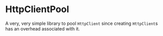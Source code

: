 # HttpClientPool

A very, very simple library to pool `HttpClient` since creating `HttpClient`s has an overhead associated with it.